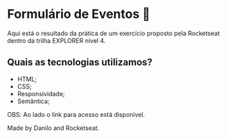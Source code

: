 # Formulário de Eventos 📝

Aqui está o resultado da prática de um exercício proposto pela Rocketseat dentro da trilha EXPLORER nível 4.

## Quais as tecnologias utilizamos?

- HTML;
- CSS;
- Responsividade;
- Semântica;

OBS: Ao lado o link para acesso está disponível.

Made by Danilo and Rocketseat.